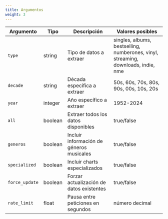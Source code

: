 ```yaml
---
title: Argumentos
weight: 3
---
```


|Argumento|Tipo|Descripción|Valores posibles|
|---|---|---|---|
|`type`|string|Tipo de datos a extraer|singles, albums, bestselling, numberones, vinyl, streaming, downloads, indie, nme|
|`decade`|string|Década específica a extraer|50s, 60s, 70s, 80s, 90s, 00s, 10s, 20s|
|`year`|integer|Año específico a extraer|1952-2024|
|`all`|boolean|Extraer todos los datos disponibles|true/false|
|`generos`|boolean|Incluir información de géneros musicales|true/false|
|`specialized`|boolean|Incluir charts especializados|true/false|
|`force_update`|boolean|Forzar actualización de datos existentes|true/false|
|`rate_limit`|float|Pausa entre peticiones en segundos|número decimal|